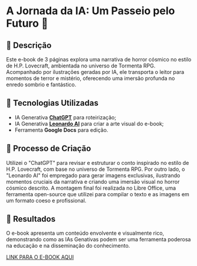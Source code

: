 # A Jornada da IA: Um Passeio pelo Futuro 🌌

## 📒 Descrição
Este e-book de 3 páginas explora uma narrativa de horror cósmico no estilo de H.P. Lovecraft, ambientada no universo de Tormenta RPG. Acompanhado por ilustrações geradas por IA, ele transporta o leitor para momentos de terror e mistério, oferecendo uma imersão profunda no enredo sombrio e fantástico.

## 🤖 Tecnologias Utilizadas
- IA Generativa **[ChatGPT](https://chat.openai.com)** para roteirização;
- IA Generativa **[Leonardo AI](https://leonardo.ai)** para criar a arte visual do e-book;
- Ferramenta **Google Docs** para edição.

## 🧐 Processo de Criação
Utilizei o "ChatGPT" para revisar e estruturar o conto inspirado no estilo de H.P. Lovecraft, com base no universo de Tormenta RPG. Por outro lado, o "Leonardo AI" foi empregado para gerar imagens exclusivas, ilustrando momentos cruciais da narrativa e criando uma imersão visual no horror cósmico descrito. A montagem final foi realizada no Libre Office, uma ferramenta open-source que utilizei para compilar o texto e as imagens em um formato coeso e profissional.

## 🚀 Resultados
O e-book apresenta um conteúdo envolvente e visualmente rico, demonstrando como as IAs Genativas podem ser uma ferramenta poderosa na educação e na disseminação do conhecimento.

[LINK PARA O E-BOOK AQUI]()

